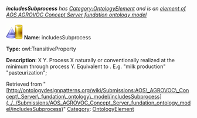 ___includesSubprocess__ has [Category:OntologyElement](../../Category/OntologyElement "Category:OntologyElement") and is an [element of](../../Property/ElementOf "Property:ElementOf") [AOS AGROVOC Concept Server fundation ontology model](../../Submissions/AOS_AGROVOC_Concept_Server_fundation_ontology_model "Submissions:AOS AGROVOC Concept Server fundation ontology model")_


  




[![ObjectProperty](../../images/thumb/c/c3/ObjectProperty.gif/45px-ObjectProperty.gif)](../../Image/ObjectProperty.gif "ObjectProperty")
__Name__: includesSubprocess 


__Type:__ owl:TransitiveProperty 


__Description__: X <includes subprocess> Y. Process X naturally or conventionally realized at the minimum through process Y. Equivalent to <includes subprocess>. E.g. "milk production" <includes subprocess> "pasteurization"; 





Retrieved from "[http://ontologydesignpatterns.org/wiki/Submissions:AOS\_AGROVOC\_Concept\_Server\_fundation\_ontology\_model/includesSubprocess](../../Submissions/AOS_AGROVOC_Concept_Server_fundation_ontology_model/includesSubprocess)"
 [Category](http://ontologydesignpatterns.org/wiki/Special:Categories "Special:Categories"): [OntologyElement](../../Category/OntologyElement "Category:OntologyElement")
